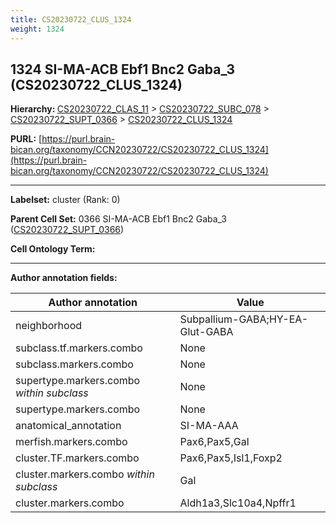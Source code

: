 ```yaml
---
title: CS20230722_CLUS_1324
weight: 1324
---
```

## 1324 SI-MA-ACB Ebf1 Bnc2 Gaba_3 (CS20230722_CLUS_1324)
<b>Hierarchy: </b>
[CS20230722_CLAS_11](../CS20230722_CLAS_11) >
[CS20230722_SUBC_078](../CS20230722_SUBC_078) >
[CS20230722_SUPT_0366](../CS20230722_SUPT_0366) >
[CS20230722_CLUS_1324](../CS20230722_CLUS_1324)

**PURL:** [https://purl.brain-bican.org/taxonomy/CCN20230722/CS20230722_CLUS_1324](https://purl.brain-bican.org/taxonomy/CCN20230722/CS20230722_CLUS_1324)

---


**Labelset:** cluster (Rank: 0)

**Parent Cell Set:** 0366 SI-MA-ACB Ebf1 Bnc2 Gaba_3 ([CS20230722_SUPT_0366](../CS20230722_SUPT_0366))



**Cell Ontology Term:** 

[MARKER GENES.]: #


---

[TRANSFERRED ANNOTATIONS.]: #


[AUTHOR ANNOTATION FIELDS.]: #


**Author annotation fields:**

| Author annotation | Value |
|-------------------|-------|
|neighborhood|Subpallium-GABA;HY-EA-Glut-GABA|
|subclass.tf.markers.combo|None|
|subclass.markers.combo|None|
|supertype.markers.combo _within subclass_|None|
|supertype.markers.combo|None|
|anatomical_annotation|SI-MA-AAA|
|merfish.markers.combo|Pax6,Pax5,Gal|
|cluster.TF.markers.combo|Pax6,Pax5,Isl1,Foxp2|
|cluster.markers.combo _within subclass_|Gal|
|cluster.markers.combo|Aldh1a3,Slc10a4,Npffr1|
